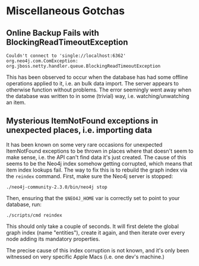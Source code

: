 Miscellaneous Gotchas
=====================

## Online Backup Fails with BlockingReadTimeoutException

```
Couldn't connect to 'single://localhost:6362'
org.neo4j.com.ComException: org.jboss.netty.handler.queue.BlockingReadTimeoutException
``` 

This has been observed to occur when the database has had some offline operations applied
to it, i.e. an bulk data import. The server appears to otherwise function without problems.
The error seemingly went away when the database was written to in some (trivial) way, i.e.
watching/unwatching an item.

## Mysterious ItemNotFound exceptions in unexpected places, i.e. importing data

It has been known on some very rare occasions for unexpected ItemNotFound exceptions to
be thrown in places where that doesn't seem to make sense, i.e. the API can't find data
it's just created. The cause of this seems to be the Neo4j index somehow getting corrupted,
which means that item index lookups fail. The way to fix this is to rebuild the graph index
via the `reindex` command. First, make sure the Neo4j server is stopped:

```
./neo4j-community-2.3.0/bin/neo4j stop
```

Then, ensuring that the `$NEO4J_HOME` var is correctly set to point to your database, run:

```
./scripts/cmd reindex
```

This should only take a couple of seconds. It will first delete the global graph index (name
"entities"), create it again, and then iterate over every node adding its mandatory properties.

The precise cause of this index corruption is not known, and it's only been witnessed on very
specific Apple Macs (i.e. one dev's machine.)
